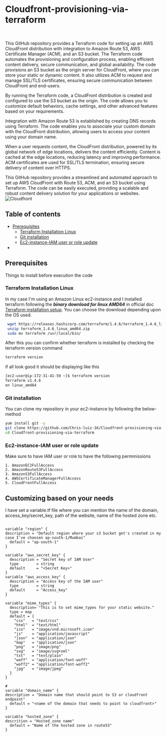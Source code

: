 # Cloudfront-provisioning-via-terraform
<br />

This GitHub repository provides a Terraform code for setting up an AWS CloudFront distribution with integration to Amazon Route 53, AWS Certificate Manager (ACM), and an S3 bucket. The Terraform code automates the provisioning and configuration process, enabling efficient content delivery, secure communication, and global availability.
The code provisions an S3 bucket as the origin server for CloudFront, where you can store your static or dynamic content. It also utilizes ACM to request and manage SSL/TLS certificates, ensuring secure communication between CloudFront and end-users.

By running the Terraform code, a CloudFront distribution is created and configured to use the S3 bucket as the origin. The code allows you to customize default behaviors, cache settings, and other advanced features based on your requirements.

Integration with Amazon Route 53 is established by creating DNS records using Terraform. The code enables you to associate your custom domain with the CloudFront distribution, allowing users to access your content using your domain name.

When a user requests content, the CloudFront distribution, powered by its global network of edge locations, delivers the content efficiently. Content is cached at the edge locations, reducing latency and improving performance. ACM certificates are used for SSL/TLS termination, ensuring secure delivery of content over HTTPS.

This GitHub repository provides a streamlined and automated approach to set up AWS CloudFront with Route 53, ACM, and an S3 bucket using Terraform. The code can be easily executed, providing a scalable and robust content delivery solution for your applications or websites.
![Cloudfront](https://github.com/Chris-luiz-16/Cloudfront-provisioning-via-terraform/assets/128575317/350b8052-1a55-4cd3-b478-2ebb9cb782d5)

## Table of contents
* [Prerequisites](#prerequisites)
  * [Terraform Installation Linux](#terraform-installation-linux)
  * [Git installation](#git-installation)
  * [Ec2-instance-IAM user or role update ](#ec2-instance-iam-user-or-role-update )
*

## Prerequisites
Things to install before execution the code

### Terraform Installation Linux
In my case I'm using an Amazon Linux  ec2-instance and I installed terraform following the ***binary download for linux AMD64*** in official doc [Terraform installation setup](https://developer.hashicorp.com/terraform/downloads?product_intent=terraform).
You can choose the download depending upon the OS used.
```sh
 wget https://releases.hashicorp.com/terraform/1.4.6/terraform_1.4.6_linux_amd64.zip
 unzip terraform_1.4.6_linux_amd64.zip
 sudo mv terraform /usr/local/bin/
```
After this you can confirm whether terraform is installed by checking the terraform version command
```sh
terraform version
```
if all look good it should be displaying like this
```bash
[ec2-user@ip-172-31-41-59 ~]$ terraform version
Terraform v1.4.6
on linux_amd64
```

### Git installation
You can clone my repository in your ec2-instance by following the below-method
```sh
yum install git -y
git clone https://github.com/Chris-luiz-16/Cloudfront-provisioning-via-terraform.git
cd Cloudfront-provisioning-via-terraform
```

### Ec2-instance-IAM user or role update 
Make sure to have IAM user or role to have the following permmissions
```
1. AmazonEC2FullAccess
2. AmazonRoute53FullAccess
3. AmazonS3FullAccess
4. AWSCertificateManagerFullAccess
5. CloudFrontFullAccess
```

## Customizing based on your needs
I have set a variable.tf file where you can mention the name of the domain, access_key/secret_key, path of the website, name of the hosted zone etc.
```hcl

variable "region" {
description = "Default region where your s3 bucket get's created in my case I've choosen ap-south-1/Mumbai"
  default = "ap-south-1"
}

variable "aws_secret_key" {
  description = "Secret key of IAM User"
  type        = string
  default     = "<Secret Key>"
}
variable "aws_access_key" {
  description = "Access key of the IAM user"
  type        = string
  default     = "Access_key"
}

variable "mime_types" {
  description= "This is to set mime_types for your static website."
  type = map
  default = {
    "css"   = "text/css"
    "html"  = "text/html"
    "ico"   = "image/vnd.microsoft.icon"
    "js"    = "application/javascript"
    "json"  = "application/json"
    "map"   = "application/json"
    "png"   = "image/png"
    "svg"   = "image/svg+xml"
    "txt"   = "text/plain"
    "woff"  = "application/font-woff"
    "woff2" = "application/font-woff2"
    "jpg"   = "image/jpeg"
  }
}

# 
variable "domain_name" {
description = "Domain name that should point to S3 or cloudfront endpoint"
  default = "<name of the domain that needs to point to cloudfront>"
}

variable "hosted_zone" {
descrition = "Hosted_zone name"
  default = "Name of the hosted zone in route53"
}
```



